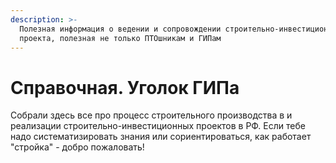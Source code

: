 ```yaml
---
description: >-
  Полезная информация о ведении и сопровождении строительно-инвестиционного
  проекта, полезная не только ПТОшникам и ГИПам
---
```


# Справочная. Уголок ГИПа

Собрали здесь все про процесс строительного производства в и реализации строительно-инвестиционных проектов в РФ. Если тебе надо систематизировать знания или сориентироваться, как работает "стройка" - добро пожаловать!
